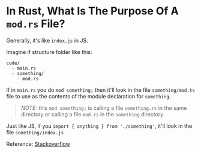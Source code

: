 # In Rust, What Is The Purpose Of A `mod.rs` File?

Generally, it's like `index.js` in JS.

Imagine if structure folder like this:

```
code/
  - main.rs
  - something/
    - mod.rs
```

If in `main.rs` you do `mod something;` then it'll look in the file `something/mod.ts` file to use as the contents of the module declaration for `something`.

> _NOTE:_ this `mod something;` is calling a file `something.rs` in the same directory or calling a file `mod.rs` in the `something` directory

Just like JS, if you `import { anything } from './something'`, it'll look in the file `something/index.js`

Reference:
[Stackoverflow](https://stackoverflow.com/questions/26435102/in-rust-what-is-the-purpose-of-a-mod-rs-file)
